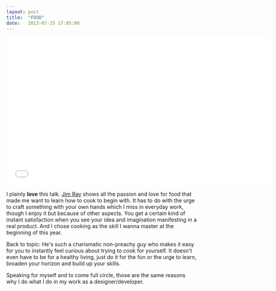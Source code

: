 ```yaml
---
layout: post
title:  "FOOD"
date:   2013-07-25 17:05:00
---
```


<iframe src="//player.vimeo.com/video/70514077?title=0&amp;byline=0&amp;portrait=0&amp;color=FF5B37" width="700" height="394" frameborder="0" webkitallowfullscreen mozallowfullscreen allowfullscreen></iframe>

I plainly **love** this talk. [Jim Ray](http://twitter.com/jimray) shows all the passion and love for food that made me want to learn how to cook to begin with. It has to do with the urge to craft something with your own hands which I miss in everyday work, though I enjoy it but because of other aspects. You get a certain kind of instant satisfaction when you see your idea and imagination manifesting in a real product.
And I chose cooking as the skill I wanna master at the beginning of this year.

Back to topic: He's such a charismatic non-preachy guy who makes it easy for you to instantly feel curious about trying to cook for yourself. It doesn't even have to be for a healthy living, just do it for the fun or the urge to learn, broaden your horizon and build up your skills.

Speaking for myself and to come full circle, those are the same reasons why I do what I do in my work as a designer/developer.
